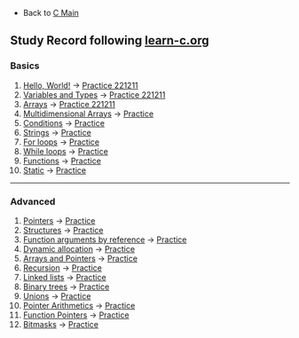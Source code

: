 * Back to [C Main](https://github.com/JoonHyeok-hozy-Kim/program_languages/blob/main/C/c_main.md)

## Study Record following [learn-c.org](https://www.learn-c.org/)

### Basics
1. [Hello, World!](https://www.learn-c.org/en/Hello%2C_World%21) -> [Practice 221211](https://github.com/JoonHyeok-hozy-Kim/program_languages/blob/main/C/learn-c/practices/221211_basic_01.c)
2. [Variables and Types](https://www.learn-c.org/en/Variables_and_Types) -> [Practice 221211](https://github.com/JoonHyeok-hozy-Kim/program_languages/blob/main/C/learn-c/practices/221211_basic_02.c)
3. [Arrays](https://www.learn-c.org/en/Arrays) -> [Practice 221211](https://github.com/JoonHyeok-hozy-Kim/program_languages/blob/main/C/learn-c/practices/221211_basic_03.c)
4. [Multidimensional Arrays](https://www.learn-c.org/en/Multidimensional_Arrays) -> [Practice](https://github.com/JoonHyeok-hozy-Kim/program_languages/blob/main/C/learn-c/practices/221211_basic_04.c)
5. [Conditions](https://www.learn-c.org/en/Conditions) -> [Practice]()
6. [Strings](https://www.learn-c.org/en/Strings) -> [Practice]()
7. [For loops](https://www.learn-c.org/en/For_loops) -> [Practice]()
8. [While loops](https://www.learn-c.org/en/While_loops) -> [Practice]()
9. [Functions](https://www.learn-c.org/en/Functions) -> [Practice]()
10. [Static](https://www.learn-c.org/en/Static) -> [Practice]()

---

### Advanced
1. [Pointers](https://www.learn-c.org/en/Pointers) -> [Practice]()
2. [Structures](https://www.learn-c.org/en/Structures) -> [Practice]()
3. [Function arguments by reference](https://www.learn-c.org/en/Function_arguments_by_reference) -> [Practice]()
4. [Dynamic allocation](https://www.learn-c.org/en/Dynamic_allocation) -> [Practice]()
5. [Arrays and Pointers](https://www.learn-c.org/en/Arrays_and_Pointers) -> [Practice]()
6. [Recursion](https://www.learn-c.org/en/Recursion) -> [Practice]()
7. [Linked lists](https://www.learn-c.org/en/Linked_lists) -> [Practice]()
8. [Binary trees](https://www.learn-c.org/en/Binary_trees) -> [Practice]()
9. [Unions](https://www.learn-c.org/en/Unions) -> [Practice]()
10. [Pointer Arithmetics](https://www.learn-c.org/en/Pointer_Arithmetics) -> [Practice]()
11. [Function Pointers](https://www.learn-c.org/en/Function_Pointers) -> [Practice]()
12. [Bitmasks](https://www.learn-c.org/en/Bitmasks) -> [Practice]()